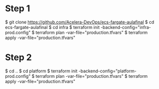 # Step 1
$ git clone https://github.com/Acelera-DevOps/ecs-fargate-aulafinal
$ cd ecs-fargate-aulafinal
$ cd infra
$ terraform init -backend-config="infra-prod.config"
$ terraform plan -var-file="production.tfvars"
$ terraform apply -var-file="production.tfvars"
# Step 2
$ cd ..
$ cd platform
$ terraform init -backend-config="platform-prod.config"
$ terraform plan -var-file="production.tfvars"
$ terraform apply -var-file="production.tfvars"